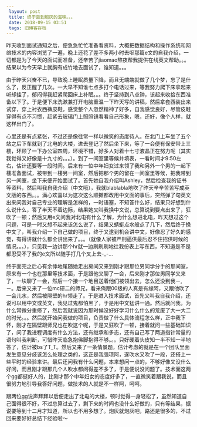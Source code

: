 ```yaml
---
 layout: post
 title: 终于尝到炮灰的滋味。。。
 date: 2018-09-15 03:51
 tags: 旧博客存档
---
```

昨天收到面试通知之后，便急急忙忙准备看资料，大概把数据结构和操作系统和网络技术的内容浏览了一遍，晚上还花了差不多两小时去呕那篇e文的自我介绍，一切都是为了今天的面试而准备，还辛苦了jiaomao熬夜帮我提供在线英文帮助。。。结果以为今天早上就胸有成竹地去面试了，谁知道。。。



由于昨天兴奋不已，导致晚上睡眠质量下降，而且无端端就做了几个梦，忘了是什么了，反正醒了几次。一大早不知谁七点多打个电话过来，等我努力爬下床拿起来听却挂了，郁闷得我赶紧爬回床上补眠。。。终于坚持到八点钟，该起来收拾东西准备以下了。于是便下床洗漱兼打开电脑重温一下昨天写的讲稿，然后拿套西装出来试穿，穿上衬衣西裤皮鞋，感觉整个人忽然精神了好多，自我感觉良好，尽管皮鞋穿得有点不习惯，赶紧去玻璃门上照照镜看看自己形象，嗯，还好，像个人样，就这样出门了。



心里还是有点紧张，不过还是像往常一样以微笑的态度待人。在北门上车坐了五个站之后下车就到了北电的大楼，进去登记了然后坐下来，等了一会便有保安带上三楼，环顾了一下办公室四周，环境不错，好多人对着十七寸液晶正在努力呢（其实我觉得又好像是十九寸的。。。）。到了一间室里等候并填表，一看时间才9:50左右，估计还要等一段时间。后来有一位中年妇女过来领了我和另外一个男的一起下楼准备面试，被带到一楼另一间室，然后把那个男的留在一间室里等候，把我带到另一间室，坐下来便开始面试了。首先她自我介绍叫Ashley，然后检查我的证书等资料，然后叫我自我介绍（中文哦），我就blablabla地吹了昨天辛辛苦苦写成英文版的东西。。。满心欢喜以为这次这么顺摊都改用中文面的事后，突然弹了句英文出来问我对自己专业的理解是怎样的，一时语塞，不知答什么好，结果只好想到什么说什么，答了半天不着边际，结果她又叫我换中文说，总算说到要点出来了，狂吹了一顿；然后又用e文问我对北电有什么了解，为什么想进北电，昨天想过这个问题，可是一时又想不起来该怎么说了，结果又蜻蜓点水般点了几下，然后终于换中文了，叫我介绍一下自己做的项目，终于又逮到机会讲中文，好像忍了好久的感觉，有得讲就什么都全讲出来了。。。（就像人家被严刑逼供最后忍不住招供时候的情况。。。），只见我一边讲那个hr就一边刷刷刷地往我份表上写东西，不知道是不是都忍受不了我的e文所以随手打几个叉上去-_-...



终于面完之后心有余悸地尾随她走出房间又来到刚才跟那位男同学分手的那间室，原来有一个也在那里等技术面，于是跟他又聊了一会，后来刚才那位男同学又来了，一块聊了一会，然后一个接一个地目送着他们被领出去，怎么还没到我－,－。后来又来了一位mc研二的师兄，看来俺跟00级的人真是有缘阿，又跟他吹了一会儿水，然后被隔壁的hr领走了。于是进入技术面试，首先又叫我自我介绍，还说可以用中文或英文，我见过鬼都怕黑了，于是用中文猛讲一通。然后就问我，为什么常微分重修了，然后我就说因为那时候没好好学习什么什么的荒废了大一大二的时光。。。然后就开始问我做的项目，负责做了什么具体流程怎么样，正中我下怀，刚才在隔壁跟师兄也在吹这个呢，于是又狂吹了一顿，接着就问一些基础知识了，问了我进程调度有什么方法，还有继承和多态，还有自己写了两道指针常量的语句叫我判断，可惜昨天临急抱佛脚抱得不够。。。只好硬着头皮知一半不知一半地答了，估计被bs了T_T。然后又来了一条情景题，估计考虑的就是在一个团队里面发生意见分歧该怎么处理之类的，这正是我强项阿，遂吹水又吹了一段，还搭上一些平时的经验来讲。最后还问我有什么问题，本来想问一点的，不够好像又没什么好问，而且刚才跟那几个人吹水都问得差不多了，于是便说没问题了。技术面这两个gg都挺好人的，比刚才那个中年妇女的态度好多了，一直微笑着跟我说，而且很努力地引导我答好问题，做技术的人就是不一样阿，呵呵。



跟两位gg说声拜拜以后便走出了北电的大楼，顿时觉得一身轻松了，虽然知道自己面得很不好，不过总算过去了，剩下来的时间也没什么好做的，只有等结果，据说要等到十二月才知道，所以也不用多想了。炮灰就炮灰吧，路还是很多的，不过回来要好好总结下经验啦～

